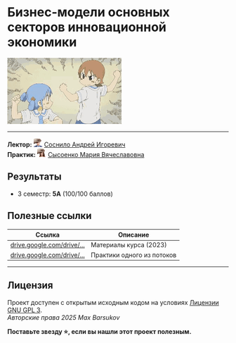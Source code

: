 # Бизнес-модели основных секторов инновационной экономики

<img alt="Handshake" src="https://github.com/maxbarsukov/itmo/blob/master/.docs/handshake.gif" height="150">

---

**Лектор:** <a href="https://github.com/maxbarsukov/itmo/blob/master/.docs/tap-tap/README.md"><img alt="sosnilo" src="https://github.com/maxbarsukov/itmo/blob/master/.docs/tap-tap/sosnilo.gif" height="20"></a> [Соснило Андрей Игоревич](https://my.itmo.ru/persons/235208) \
**Практик:** <a href="https://github.com/maxbarsukov/itmo/blob/master/.docs/tap-tap/README.md"><img alt="sysoenko" src="https://github.com/maxbarsukov/itmo/blob/master/.docs/tap-tap/sysoenko.gif" height="20"></a> [Сысоенко Мария Вячеславовна](https://my.itmo.ru/persons/370092)

## Результаты

- 3 семестр: **5A** (100/100 баллов)

## Полезные ссылки

| Ссылка | Описание |
| --- | --- |
| [drive.google.com/drive/...](https://drive.google.com/drive/folders/1zsQkFSzktJnkVNw-pr8x8Gu1g0GZFC1j) | Материалы курса (2023) |
| [drive.google.com/drive/...](https://drive.google.com/drive/folders/1Jpn87TEAm56WrU13bRPqDc1i8xqBwatU) | Практики одного из потоков |

---

## Лицензия <a name="license"></a>

Проект доступен с открытым исходным кодом на условиях [Лицензии GNU GPL 3](https://opensource.org/license/gpl-3-0/). \
*Авторские права 2025 Max Barsukov*

**Поставьте звезду :star:, если вы нашли этот проект полезным.**
